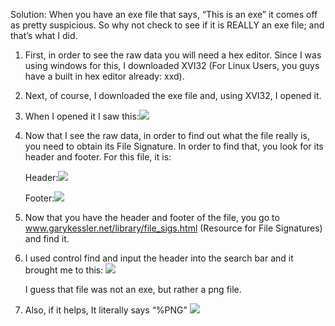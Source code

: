 Solution:
When you have an exe file that says, “This is an exe” it comes off as pretty suspicious. So why not check to see if it is REALLY an exe file; and that’s what I did.

1.	First, in order to see the raw data you will need a hex editor. Since I was using windows for this, I downloaded XVI32 (For Linux Users, you guys have a built in hex editor already: xxd).

2.	Next, of course, I downloaded the exe file and, using XVI32, I opened it.


3.	When I opened it I saw this:![](files/data/images/initial.jpg?raw=true)
 

4.	Now that I see the raw data, in order to find out what the file really is, you need to obtain its File Signature. In order to find that, you look for its header and footer.
	For this file, it is:

	Header:![](files/data/images/header.jpg?raw=true)
 

	Footer:![](files/data/images/footer.jpg?raw=true)
 

5.	Now that you have the header and footer of the file, you go to www.garykessler.net/library/file_sigs.html (Resource for File Signatures) and find it.

6.	I used control find and input the header into the search bar and it brought me to this:
	![](files/data/images/final.jpg?raw=true)
 	
	I guess that file was not an exe, but rather a png file.

7.	Also, if it helps, It literally says “%PNG”
	![](files/data/images/png.jpg?raw=true)


